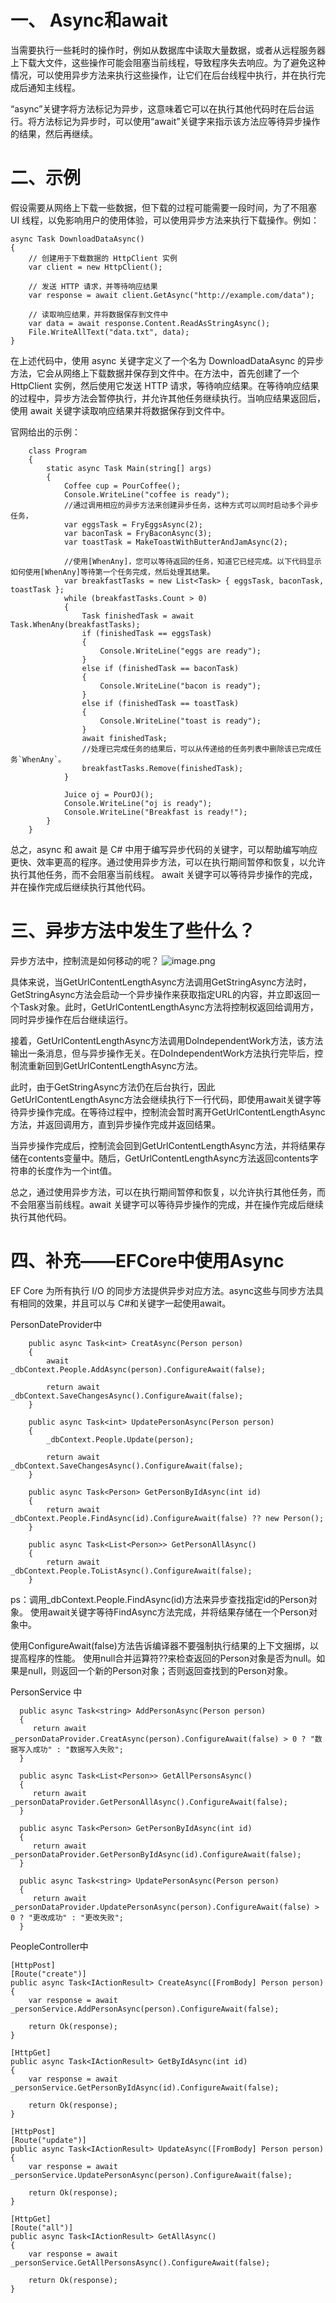 # 一、 Async和await

当需要执行一些耗时的操作时，例如从数据库中读取大量数据，或者从远程服务器上下载大文件，这些操作可能会阻塞当前线程，导致程序失去响应。为了避免这种情况，可以使用异步方法来执行这些操作，让它们在后台线程中执行，并在执行完成后通知主线程。

“async”关键字将方法标记为异步，这意味着它可以在执行其他代码时在后台运行。将方法标记为异步时，可以使用“await”关键字来指示该方法应等待异步操作的结果，然后再继续。

# 二、示例

假设需要从网络上下载一些数据，但下载的过程可能需要一段时间，为了不阻塞 UI 线程，以免影响用户的使用体验，可以使用异步方法来执行下载操作。例如：

```
async Task DownloadDataAsync()
{
    // 创建用于下载数据的 HttpClient 实例
    var client = new HttpClient();

    // 发送 HTTP 请求，并等待响应结果
    var response = await client.GetAsync("http://example.com/data");

    // 读取响应结果，并将数据保存到文件中
    var data = await response.Content.ReadAsStringAsync();
    File.WriteAllText("data.txt", data);
}
```

在上述代码中，使用 async 关键字定义了一个名为 DownloadDataAsync 的异步方法，它会从网络上下载数据并保存到文件中。在方法中，首先创建了一个 HttpClient 实例，然后使用它发送 HTTP 请求，等待响应结果。在等待响应结果的过程中，异步方法会暂停执行，并允许其他任务继续执行。当响应结果返回后，使用 await 关键字读取响应结果并将数据保存到文件中。

官网给出的示例：

```
    class Program
    {
        static async Task Main(string[] args)
        {
            Coffee cup = PourCoffee();
            Console.WriteLine("coffee is ready");
            //通过调用相应的异步方法来创建异步任务，这种方式可以同时启动多个异步任务，
            var eggsTask = FryEggsAsync(2);
            var baconTask = FryBaconAsync(3);
            var toastTask = MakeToastWithButterAndJamAsync(2);
            
            //使用[WhenAny]，您可以等待返回的任务，知道它已经完成。以下代码显示如何使用[WhenAny]等待第一个任务完成，然后处理其结果。
            var breakfastTasks = new List<Task> { eggsTask, baconTask, toastTask };
            while (breakfastTasks.Count > 0)
            {
                Task finishedTask = await Task.WhenAny(breakfastTasks);
                if (finishedTask == eggsTask)
                {
                    Console.WriteLine("eggs are ready");
                }
                else if (finishedTask == baconTask)
                {
                    Console.WriteLine("bacon is ready");
                }
                else if (finishedTask == toastTask)
                {
                    Console.WriteLine("toast is ready");
                }
                await finishedTask;
                //处理已完成任务的结果后，可以从传递给的任务列表中删除该已完成任务`WhenAny`。
                breakfastTasks.Remove(finishedTask);
            }

            Juice oj = PourOJ();
            Console.WriteLine("oj is ready");
            Console.WriteLine("Breakfast is ready!");
        }
    }
```

总之，async 和 await 是 C# 中用于编写异步代码的关键字，可以帮助编写响应更快、效率更高的程序。通过使用异步方法，可以在执行期间暂停和恢复，以允许执行其他任务，而不会阻塞当前线程。
await 关键字可以等待异步操作的完成，并在操作完成后继续执行其他代码。

# 三、异步方法中发生了些什么？

异步方法中，控制流是如何移动的呢？
![image.png](https://upload-images.jianshu.io/upload_images/29177961-49652ed37c601df2.png?imageMogr2/auto-orient/strip%7CimageView2/2/w/1240)

具体来说，当GetUrlContentLengthAsync方法调用GetStringAsync方法时，GetStringAsync方法会启动一个异步操作来获取指定URL的内容，并立即返回一个Task<string>对象。此时，GetUrlContentLengthAsync方法将控制权返回给调用方，同时异步操作在后台继续运行。

接着，GetUrlContentLengthAsync方法调用DoIndependentWork方法，该方法输出一条消息，但与异步操作无关。在DoIndependentWork方法执行完毕后，控制流重新回到GetUrlContentLengthAsync方法。

此时，由于GetStringAsync方法仍在后台执行，因此GetUrlContentLengthAsync方法会继续执行下一行代码，即使用await关键字等待异步操作完成。在等待过程中，控制流会暂时离开GetUrlContentLengthAsync方法，并返回调用方，直到异步操作完成并返回结果。

当异步操作完成后，控制流会回到GetUrlContentLengthAsync方法，并将结果存储在contents变量中。随后，GetUrlContentLengthAsync方法返回contents字符串的长度作为一个int值。

总之，通过使用异步方法，可以在执行期间暂停和恢复，以允许执行其他任务，而不会阻塞当前线程。await 关键字可以等待异步操作的完成，并在操作完成后继续执行其他代码。

# 四、补充——EFCore中使用Async

EF Core 为所有执行 I/O 的同步方法提供异步对应方法。async这些与同步方法具有相同的效果，并且可以与 C#和关键字一起使用await。

PersonDateProvider中

```
    public async Task<int> CreatAsync(Person person)
    {
        await _dbContext.People.AddAsync(person).ConfigureAwait(false);

        return await _dbContext.SaveChangesAsync().ConfigureAwait(false);
    }

    public async Task<int> UpdatePersonAsync(Person person)
    {
        _dbContext.People.Update(person);

        return await _dbContext.SaveChangesAsync().ConfigureAwait(false);
    }

    public async Task<Person> GetPersonByIdAsync(int id)
    {
        return await _dbContext.People.FindAsync(id).ConfigureAwait(false) ?? new Person();
    }

    public async Task<List<Person>> GetPersonAllAsync()
    {
        return await _dbContext.People.ToListAsync().ConfigureAwait(false);
    }

```

ps：调用_dbContext.People.FindAsync(id)方法来异步查找指定id的Person对象。
使用await关键字等待FindAsync方法完成，并将结果存储在一个Person对象中。

使用ConfigureAwait(false)方法告诉编译器不要强制执行结果的上下文捆绑，以提高程序的性能。
使用null合并运算符??来检查返回的Person对象是否为null。如果是null，则返回一个新的Person对象；否则返回查找到的Person对象。

PersonService 中

```
  public async Task<string> AddPersonAsync(Person person)
  {
     return await _personDataProvider.CreatAsync(person).ConfigureAwait(false) > 0 ? "数据写入成功" : "数据写入失败";
  }

  public async Task<List<Person>> GetAllPersonsAsync()
  {
     return await _personDataProvider.GetPersonAllAsync().ConfigureAwait(false);
  }

  public async Task<Person> GetPersonByIdAsync(int id)
  {
     return await _personDataProvider.GetPersonByIdAsync(id).ConfigureAwait(false);
  }

  public async Task<string> UpdatePersonAsync(Person person)
  {
     return await _personDataProvider.UpdatePersonAsync(person).ConfigureAwait(false) > 0 ? "更改成功" : "更改失败";
  }
```

PeopleController中

```
[HttpPost]
[Route("create")]
public async Task<IActionResult> CreateAsync([FromBody] Person person)
{
    var response = await _personService.AddPersonAsync(person).ConfigureAwait(false);
            
    return Ok(response);
}

[HttpGet]
public async Task<IActionResult> GetByIdAsync(int id)
{
    var response = await _personService.GetPersonByIdAsync(id).ConfigureAwait(false);
            
    return Ok(response);
}

[HttpPost]
[Route("update")]
public async Task<IActionResult> UpdateAsync([FromBody] Person person)
{
    var response = await _personService.UpdatePersonAsync(person).ConfigureAwait(false);

    return Ok(response);
}

[HttpGet]
[Route("all")]
public async Task<IActionResult> GetAllAsync()
{
    var response = await _personService.GetAllPersonsAsync().ConfigureAwait(false);
            
    return Ok(response);
}
```